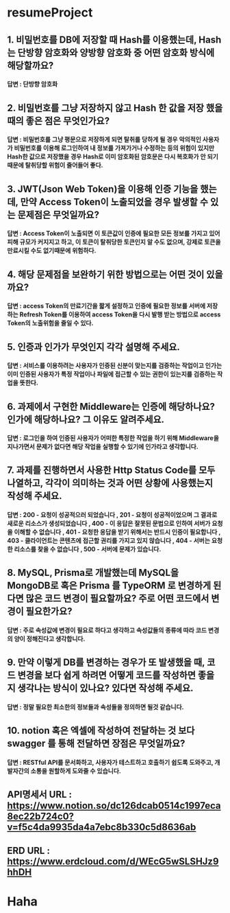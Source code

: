# resumeProject

## 1. 비밀번호를 DB에 저장할 때 Hash를 이용했는데, Hash는 단방향 암호화와 양방향 암호화 중 어떤 암호화 방식에 해당할까요?

#### 답변 : 단방향 암호화

## 2. 비밀번호를 그냥 저장하지 않고 Hash 한 값을 저장 했을 때의 좋은 점은 무엇인가요?

#### 답변 : 비밀번호를 그냥 평문으로 저장하게 되면 탈취를 당하게 될 경우 악의적인 사용자가 비밀번호를 이용해 로그인하여 내 정보를 가져가거나 수정하는 등의 위험이 있지만 Hash한 값으로 저장했을 경우 Hash로 이미 암호화된 암호문은 다시 복호화가 안 되기 때문에 탈취당할 위험이 줄어들어 좋다.

## 3. JWT(Json Web Token)을 이용해 인증 기능을 했는데, 만약 Access Token이 노출되었을 경우 발생할 수 있는 문제점은 무엇일까요?

#### 답변 : Access Token이 노출되면 이 토큰값이 인증에 필요한 모든 정보를 가지고 있어 피해 규모가 커지지고 하고, 이 토큰이 탈취당한 토큰인지 알 수도 없으며, 강제로 토큰을 만료시킬 수도 없기때문에 위험하다.

## 4. 해당 문제점을 보완하기 위한 방법으로는 어떤 것이 있을까요?

#### 답변 : access Token의 만료기간을 짧게 설정하고 인증에 필요한 정보를 서버에 저장하는 Refresh Token를 이용하여 access Token을 다시 발행 받는 방법으로 access Token의 노출위험을 줄일 수 있다.

## 5. 인증과 인가가 무엇인지 각각 설명해 주세요.

#### 답변 : 서비스를 이용하려는 사용자가 인증된 신분이 맞는지를 검증하는 작업이고 인가는 이미 인증된 사용자가 특정 작업이나 파일에 접근할 수 있는 권한이 있는지를 검증하는 작업을 뜻한다.

## 6. 과제에서 구현한 Middleware는 인증에 해당하나요? 인가에 해당하나요? 그 이유도 알려주세요.

#### 답변 : 로그인을 하여 인증된 사용자가 어떠한 특정한 작업을 하기 위해 Middleware을 지나가면서 문제가 없다면 해당 작업을 실행할 수 있기에 인가라고 생각합니다.

## 7. 과제를 진행하면서 사용한 Http Status Code를 모두 나열하고, 각각이 의미하는 것과 어떤 상황에 사용했는지 작성해 주세요.

#### 답변 : 200 - 요청이 성공적으러 되었습니다 , 201 - 요청이 성공적이었으며 그 결과로 새로운 리소스가 생성되었습니다 , 400 - 이 응답은 잘못된 문법으로 인하여 서버가 요청을 이해할 수 없습니다 , 401 - 요청한 응답을 받기 위해서는 반드시 인증이 필요합니다 , 403 - 클라이언트는 콘텐츠에 접근할 권리를 가지고 있지 않습니다 , 404 - 서버는 요청한 리소스를 찾을 수 없습니다 , 500 - 서버에 문제가 있습니다.

## 8. MySQL, Prisma로 개발했는데 MySQL을 MongoDB로 혹은 Prisma 를 TypeORM 로 변경하게 된다면 많은 코드 변경이 필요할까요? 주로 어떤 코드에서 변경이 필요한가요?

#### 답변 : 주로 속성값에 변경이 필요로 하다고 생각하고 속성값들의 종류에 따라 코드 변경의 양이 정해진다고 생각합니다.

## 9. 만약 이렇게 DB를 변경하는 경우가 또 발생했을 때, 코드 변경을 보다 쉽게 하려면 어떻게 코드를 작성하면 좋을 지 생각나는 방식이 있나요? 있다면 작성해 주세요.

#### 답변 : 정말 필요한 최소한의 정보들과 속성들을 정의하면 될것 같습니다.

## 10. notion 혹은 엑셀에 작성하여 전달하는 것 보다 swagger 를 통해 전달하면 장점은 무엇일까요?

#### 답변 : RESTful API를 문서화하고, 사용자가 테스트하고 호출하기 쉽도록 도와주고, 개발자간의 소통을 원할하게 도와줄 수 있습니다.

## API명세서 URL : https://www.notion.so/dc126dcab0514c1997eca8ec22b724c0?v=f5c4da9935da4a7ebc8b330c5d8636ab

## ERD URL : https://www.erdcloud.com/d/WEcG5wSLSHJz9hhDH
# Haha
